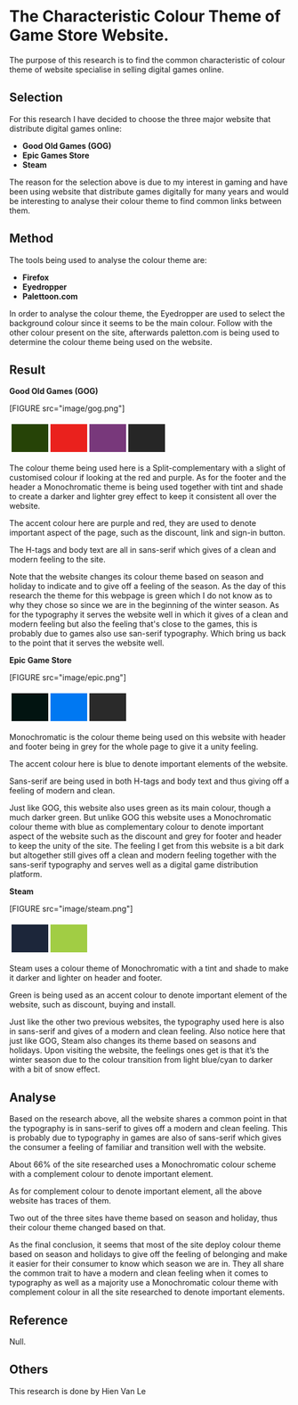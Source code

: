 ---
---
The Characteristic Colour Theme of Game Store Website.
=========================
The purpose of this research is to find the common characteristic of colour theme of website specialise in selling digital games online.

Selection
------------
For this research I have decided to choose the three major website that distribute digital games online:

* **Good Old Games (GOG)**
* **Epic Games Store**
* **Steam**

The reason for the selection above is due to my interest in gaming and have been using website that distribute games digitally for many years and would be interesting to analyse their colour theme to find common links between them.

Method
----------
The tools being used to analyse the colour theme are:

* **Firefox**
* **Eyedropper**
* **Palettoon.com**

In order to analyse the colour theme, the Eyedropper are used to select the background colour since it seems to be the main colour. Follow with the other colour present on the site, afterwards paletton.com is being used to determine the colour theme being used on the website.

Result
----------
**Good Old Games (GOG)**

[FIGURE src="image/gog.png"]

<table style="border-spacing: 4px; border-collapse: separate">
<tr>
<td style="height: 50px; width: 50px; background-color: #264307">
<td style="height: 50px; width: 50px; background-color: #ea211d">
<td style="height: 50px; width: 50px; background-color: #78387b">
<td style="height: 50px; width: 50px; background-color: #262626">
</tr>
</table>

The colour theme being used here is a Split-complementary with a slight of customised colour if looking at the red and purple. As for the footer and the header a Monochromatic theme is being used together with tint and shade to create a darker and lighter grey effect to keep it consistent all over the website.

The accent colour here are purple and red, they are used to denote important aspect of the page, such as the discount, link and sign-in button.

The H-tags and body text are all in sans-serif which gives of a clean and modern feeling to the site.

Note that the website changes its colour theme based on season and holiday to indicate and to give off a feeling of the season. As the day of this research the theme for this webpage is green which I do not know as to why they chose so since we are in the beginning of the winter season. As for the typography it serves the website well in which it gives of a clean and modern feeling but also the feeling that's close to the games, this is probably due to games also use san-serif typography. Which bring us back to the point that it serves the website well.

**Epic Game Store**

[FIGURE src="image/epic.png"]

<table style="border-spacing: 4px; border-collapse: separate">
<tr>
<td style="height: 50px; width: 50px; background-color: #021411">
<td style="height: 50px; width: 50px; background-color: #0078f2">
<td style="height: 50px; width: 50px; background-color: #2a2a2a">
</tr>
</table>

Monochromatic is the colour theme being used on this website with header and footer being in grey for the whole page to give it a unity feeling. 

The accent colour here is blue to denote important elements of the website.

Sans-serif are being used in both H-tags and body text and thus giving off a feeling of modern and clean.

Just like GOG, this website also uses green as its main colour, though a much darker green. But unlike GOG this website uses a Monochromatic colour theme with blue as complementary colour to denote important aspect of the website such as the discount and grey for footer and header to keep the unity of the site. The feeling I get from this website is a bit dark but altogether still gives off a clean and modern feeling together with the sans-serif typography and serves well as a digital game distribution platform. 

**Steam**

[FIGURE src="image/steam.png"]

<table style="border-spacing: 4px; border-collapse: separate">
<tr>
<td style="height: 50px; width: 50px; background-color: #1c263a">
<td style="height: 50px; width: 50px; background-color: #a1cd44">
</tr>
</table>

Steam uses a colour theme of Monochromatic with a tint and shade to make it darker and lighter on header and footer. 

Green is being used as an accent colour to denote important element of the website, such as discount, buying and install.

Just like the other two previous websites, the typography used here is also in sans-serif and gives of a modern and clean feeling. Also notice here that just like GOG, Steam also changes its theme based on seasons and holidays. Upon visiting the website, the feelings ones get is that it’s the winter season due to the colour transition from light blue/cyan to darker with a bit of snow effect.

Analyse
-------------
Based on the research above, all the website shares a common point in that the typography is in sans-serif to gives off a modern and clean feeling. This is probably due to typography in games are also of sans-serif which gives the consumer a feeling of familiar and transition well with the website.

About 66% of the site researched uses a Monochromatic colour scheme with a complement colour to denote important element. 

As for complement colour to denote important element, all the above website has traces of them.

Two out of the three sites have theme based on season and holiday, thus their colour theme changed based on that.

As the final conclusion, it seems that most of the site deploy colour theme based on season and holidays to give off the feeling of belonging and make it easier for their consumer to know which season we are in. They all share the common trait to have a modern and clean feeling when it comes to typography as well as a majority use a Monochromatic colour theme with complement colour in all the site researched to denote important elements.

Reference
---------------
Null.

Others
----------------
This research is done by Hien Van Le
